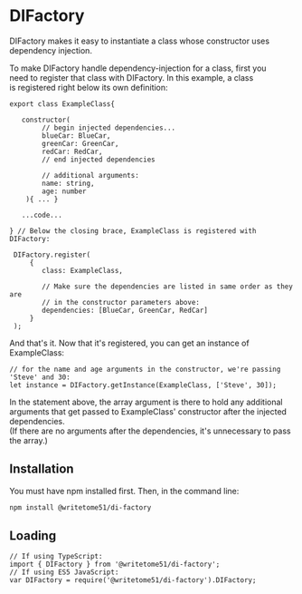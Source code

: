 # DIFactory

DIFactory makes it easy to instantiate a class whose constructor uses  
dependency injection.

To make DIFactory handle dependency-injection for a class, first you  
need to register that class with DIFactory.  In this example, a class  
is registered right below its own definition:
```
export class ExampleClass{

   constructor(
        // begin injected dependencies...
        blueCar: BlueCar,
        greenCar: GreenCar,
        redCar: RedCar,
        // end injected dependencies
        
        // additional arguments:
        name: string,
        age: number
    ){ ... }

   ...code...

} // Below the closing brace, ExampleClass is registered with DIFactory:

 DIFactory.register(
     {
        class: ExampleClass,

        // Make sure the dependencies are listed in same order as they are 
        // in the constructor parameters above:
        dependencies: [BlueCar, GreenCar, RedCar]
     }
 );
 ```
 And that's it.  Now that it's registered, you can get an instance of  
 ExampleClass:
```
// for the name and age arguments in the constructor, we're passing 'Steve' and 30:
let instance = DIFactory.getInstance(ExampleClass, ['Steve', 30]);
 ```
 In the statement above, the array argument is there to hold any additional  
 arguments that get passed to ExampleClass' constructor after the injected  
 dependencies.   
 (If there are no arguments after the dependencies, it's unnecessary to pass the array.)


## Installation

You must have npm installed first.  Then, in the command line:

```bash
npm install @writetome51/di-factory
```

## Loading
```
// If using TypeScript:
import { DIFactory } from '@writetome51/di-factory';
// If using ES5 JavaScript:
var DIFactory = require('@writetome51/di-factory').DIFactory;
```
